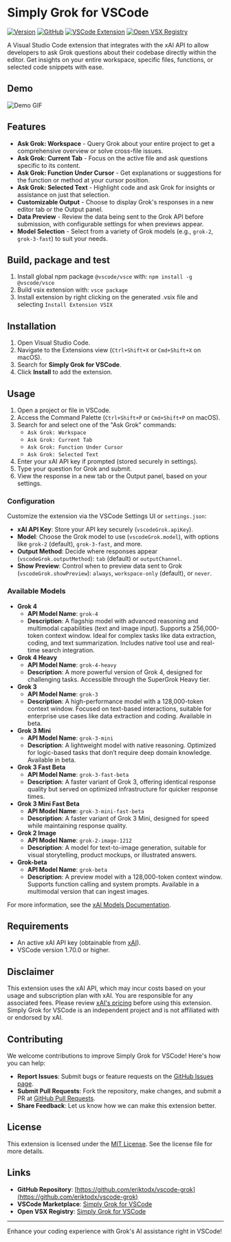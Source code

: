 # Simply Grok for VSCode

[![Version](https://img.shields.io/badge/Version-1.1.0-green)](https://github.com/eriktodx/vscode-grok/releases)
[![GitHub](https://img.shields.io/badge/GitHub-vscode--grok-blue)](https://github.com/eriktodx/vscode-grok)
[![VSCode Extension](https://img.shields.io/badge/VSCode_Extension-Simply_Grok_for_VSCode-red)](https://marketplace.visualstudio.com/items?itemName=ErikKralj.vscode-grok)
[![Open VSX Registry](https://img.shields.io/badge/Open_VSX-Simply_Grok_for_VSCode-purple)](https://open-vsx.org/extension/ErikKralj/vscode-grok)

A Visual Studio Code extension that integrates with the xAI API to allow developers to ask Grok questions about their codebase directly within the editor. Get insights on your entire workspace, specific files, functions, or selected code snippets with ease.

## Demo

![Demo GIF](resources/demo1.gif)

## Features

- **Ask Grok: Workspace** - Query Grok about your entire project to get a comprehensive overview or solve cross-file issues.
- **Ask Grok: Current Tab** - Focus on the active file and ask questions specific to its content.
- **Ask Grok: Function Under Cursor** - Get explanations or suggestions for the function or method at your cursor position.
- **Ask Grok: Selected Text** - Highlight code and ask Grok for insights or assistance on just that selection.
- **Customizable Output** - Choose to display Grok's responses in a new editor tab or the Output panel.
- **Data Preview** - Review the data being sent to the Grok API before submission, with configurable settings for when previews appear.
- **Model Selection** - Select from a variety of Grok models (e.g., `grok-2`, `grok-3-fast`) to suit your needs.

## Build, package and test

1. Install global npm package `@vscode/vsce` with: `npm install -g @vscode/vsce`
2. Build vsix extension with: `vsce package`
3. Install extension by right clicking on the generated .vsix file and selecting `Install Extension VSIX`

## Installation

1. Open Visual Studio Code.
2. Navigate to the Extensions view (`Ctrl+Shift+X` or `Cmd+Shift+X` on macOS).
3. Search for **Simply Grok for VSCode**.
4. Click **Install** to add the extension.

## Usage

1. Open a project or file in VSCode.
2. Access the Command Palette (`Ctrl+Shift+P` or `Cmd+Shift+P` on macOS).
3. Search for and select one of the "Ask Grok" commands:
   - `Ask Grok: Workspace`
   - `Ask Grok: Current Tab`
   - `Ask Grok: Function Under Cursor`
   - `Ask Grok: Selected Text`
4. Enter your xAI API key if prompted (stored securely in settings).
5. Type your question for Grok and submit.
6. View the response in a new tab or the Output panel, based on your settings.

### Configuration

Customize the extension via the VSCode Settings UI or `settings.json`:

- **xAI API Key**: Store your API key securely (`vscodeGrok.apiKey`).
- **Model**: Choose the Grok model to use (`vscodeGrok.model`), with options like `grok-2` (default), `grok-3-fast`, and more.
- **Output Method**: Decide where responses appear (`vscodeGrok.outputMethod`): `tab` (default) or `outputChannel`.
- **Show Preview**: Control when to preview data sent to Grok (`vscodeGrok.showPreview`): `always`, `workspace-only` (default), or `never`.

### Available Models

- **Grok 4**
  - **API Model Name**: `grok-4`
  - **Description**: A flagship model with advanced reasoning and multimodal capabilities (text and image input). Supports a 256,000-token context window. Ideal for complex tasks like data extraction, coding, and text summarization. Includes native tool use and real-time search integration.
- **Grok 4 Heavy**
  - **API Model Name**: `grok-4-heavy`
  - **Description**: A more powerful version of Grok 4, designed for challenging tasks. Accessible through the SuperGrok Heavy tier.
- **Grok 3**
  - **API Model Name**: `grok-3`
  - **Description**: A high-performance model with a 128,000-token context window. Focused on text-based interactions, suitable for enterprise use cases like data extraction and coding. Available in beta.
- **Grok 3 Mini**
  - **API Model Name**: `grok-3-mini`
  - **Description**: A lightweight model with native reasoning. Optimized for logic-based tasks that don’t require deep domain knowledge. Available in beta.
- **Grok 3 Fast Beta**
  - **API Model Name**: `grok-3-fast-beta`
  - **Description**: A faster variant of Grok 3, offering identical response quality but served on optimized infrastructure for quicker response times.
- **Grok 3 Mini Fast Beta**
  - **API Model Name**: `grok-3-mini-fast-beta`
  - **Description**: A faster variant of Grok 3 Mini, designed for speed while maintaining response quality.
- **Grok 2 Image**
  - **API Model Name**: `grok-2-image-1212`
  - **Description**: A model for text-to-image generation, suitable for visual storytelling, product mockups, or illustrated answers.
- **Grok-beta**
  - **API Model Name**: `grok-beta`
  - **Description**: A preview model with a 128,000-token context window. Supports function calling and system prompts. Available in a multimodal version that can ingest images.

For more information, see the [xAI Models Documentation](https://docs.x.ai/docs/models).

## Requirements

- An active xAI API key (obtainable from [xAI](https://x.ai/api)).
- VSCode version 1.70.0 or higher.

## Disclaimer

This extension uses the xAI API, which may incur costs based on your usage and subscription plan with xAI. You are responsible for any associated fees. Please review [xAI's pricing](https://docs.x.ai/docs/models) before using this extension. Simply Grok for VSCode is an independent project and is not affiliated with or endorsed by xAI.

## Contributing

We welcome contributions to improve Simply Grok for VSCode! Here's how you can help:

- **Report Issues**: Submit bugs or feature requests on the [GitHub Issues page](https://github.com/eriktodx/vscode-grok/issues).
- **Submit Pull Requests**: Fork the repository, make changes, and submit a PR at [GitHub Pull Requests](https://github.com/eriktodx/vscode-grok/pulls).
- **Share Feedback**: Let us know how we can make this extension better.

## License

This extension is licensed under the [MIT License](LICENSE). See the license file for more details.

## Links

- **GitHub Repository**: [https://github.com/eriktodx/vscode-grok](https://github.com/eriktodx/vscode-grok)
- **VSCode Marketplace**: [Simply Grok for VSCode](https://marketplace.visualstudio.com/items?itemName=ErikKralj.vscode-grok)
- **Open VSX Registry**: [Simply Grok for VSCode](https://open-vsx.org/extension/ErikKralj/vscode-grok)

---

Enhance your coding experience with Grok's AI assistance right in VSCode!
